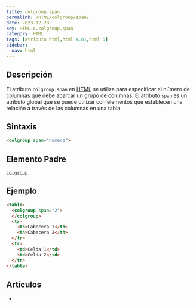 ```yaml
---
title: colgroup.span
permalink: /HTML/colgroup/span/
date: 2023-12-28
key: HTML.c.colgroup.span
category: HTML
tags: [atributo html,html 4.01,html 5]
sidebar:
  nav: html
---
```


## Descripción


El atributo `colgroup.span` en [HTML](https://www.manualweb.net/html/) se utiliza para especificar el número de columnas que debe abarcar un grupo de columnas. El atributo `span` es un atributo global que se puede utilizar con elementos que establecen una relación a través de las columnas en una tabla.


## Sintaxis


```html
<colgroup span="numero">

```


## Elemento Padre


[`colgroup`](https://www.w3api.com/HTML/colgroup/)


## Ejemplo


```html
<table>
  <colgroup span="2">
  </colgroup>
  <tr>
    <th>Cabecera 1</th>
    <th>Cabecera 2</th>
  </tr>
  <tr>
    <td>Celda 1</td>
    <td>Celda 2</td>
  </tr>
</table>
```


## Artículos

- 
